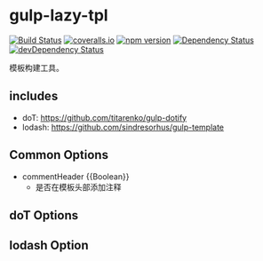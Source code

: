 # gulp-lazy-tpl

[![Build Status](https://travis-ci.org/soulteary/gulp-lazy-tpl.svg?branch=master&v=0.0.4)](https://travis-ci.org/soulteary/gulp-lazy-tpl)
[![coveralls.io](https://coveralls.io/repos/soulteary/gulp-lazy-tpl/badge.svg?branch=master&v=0.0.4)](https://coveralls.io/r/soulteary/gulp-lazy-tpl)
[![npm version](https://badge.fury.io/js/gulp-lazy-tpl.svg?v=0.0.4)](http://badge.fury.io/js/gulp-lazy-tpl)
[![Dependency Status](https://david-dm.org/soulteary/gulp-lazy-tpl.svg?v=0.0.4)](https://david-dm.org/soulteary/gulp-lazy-tpl)
[![devDependency Status](https://david-dm.org/soulteary/gulp-lazy-tpl/dev-status.svg?v=0.0.4)](https://david-dm.org/soulteary/gulp-lazy-tpl#info=devDependencies)

模板构建工具。


## includes

- doT: https://github.com/titarenko/gulp-dotify
- lodash: https://github.com/sindresorhus/gulp-template

## Common Options

- commentHeader {{Boolean}}
    - 是否在模板头部添加注释

## doT Options

## lodash Option
